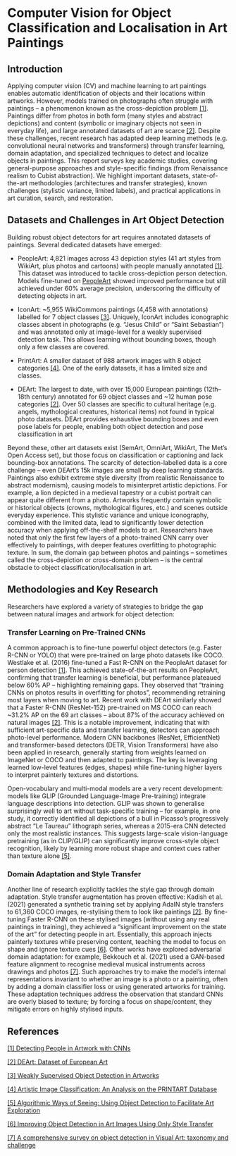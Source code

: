 # Computer Vision for Object Classification and Localisation in Art Paintings
## Introduction

Applying computer vision (CV) and machine learning to art paintings enables automatic identification of objects and their locations within artworks. However, models trained on photographs often struggle with paintings – a phenomenon known as the cross-depiction problem [[1]](https://github.com/burcia1711/art-paintings-classification-localisation-literature/blob/main/2016%20-%20Detecting%20People%20in%20Artwork%20with%20CNNs.pdf). Paintings differ from photos in both form (many styles and abstract depictions) and content (symbolic or imaginary objects not seen in everyday life), and large annotated datasets of art are scarce [[2]](https://github.com/burcia1711/art-paintings-classification-localisation-literature/blob/main/2022%20-%20DEArt%20Dataset%20of%20European%20Art.pdf). Despite these challenges, recent research has adapted deep learning methods (e.g. convolutional neural networks and transformers) through transfer learning, domain adaptation, and specialized techniques to detect and localize objects in paintings. This report surveys key academic studies, covering general-purpose approaches and style-specific findings (from Renaissance realism to Cubist abstraction). We highlight important datasets, state-of-the-art methodologies (architectures and transfer strategies), known challenges (stylistic variance, limited labels), and practical applications in art curation, search, and restoration.

## Datasets and Challenges in Art Object Detection

Building robust object detectors for art requires annotated datasets of paintings. Several dedicated datasets have emerged:

- PeopleArt: 4,821 images across 43 depiction styles (41 art styles from WikiArt, plus photos and cartoons) with people manually annotated [[1]](https://github.com/burcia1711/art-paintings-classification-localisation-literature/blob/main/2016%20-%20Detecting%20People%20in%20Artwork%20with%20CNNs.pdf). This dataset was introduced to tackle cross-depiction person detection. Models fine-tuned on [PeopleArt](https://github.com/BathVisArtData/PeopleArt) showed improved performance but still achieved under 60% average precision, underscoring the difficulty of detecting objects in art.

- IconArt: ~5,955 WikiCommons paintings (4,458 with annotations) labelled for 7 object classes [[3]](https://github.com/burcia1711/art-paintings-classification-localisation-literature/blob/main/2018%20-%20Weakly%20Supervised%20Object%20Detection%20in%20Artworks.pdf). Uniquely, IconArt includes iconographic classes absent in photographs (e.g. “Jesus Child” or “Saint Sebastian”) and was annotated only at image-level for a weakly supervised detection task. This allows learning without bounding boxes, though only a few classes are covered.

- PrintArt: A smaller dataset of 988 artwork images with 8 object categories [[4]](https://github.com/burcia1711/art-paintings-classification-localisation-literature/blob/main/2012%20-%20Artistic%20Image%20Classification%20An%20Analysis%20on%20the%20PRINTART%20Database.pdf). One of the early datasets, it has a limited size and classes.

- DEArt: The largest to date, with over 15,000 European paintings (12th–18th century) annotated for 69 object classes and ~12 human pose categories 
[[2]](https://github.com/burcia1711/art-paintings-classification-localisation-literature/blob/main/2022%20-%20DEArt%20Dataset%20of%20European%20Art.pdf). Over 50 classes are specific to cultural heritage (e.g. angels, mythological creatures, historical items) not found in typical photo datasets. DEArt provides exhaustive bounding boxes and even pose labels for people, enabling both object detection and pose classification in art

Beyond these, other art datasets exist (SemArt, OmniArt, WikiArt, The Met’s Open Access set), but those focus on classification or captioning and lack bounding-box annotations. The scarcity of detection-labelled data is a core challenge – even DEArt’s 15k images are small by deep learning standards. Paintings also exhibit extreme style diversity (from realistic Renaissance to abstract modernism), causing models to misinterpret artistic depictions. For example, a lion depicted in a medieval tapestry or a cubist portrait can appear quite different from a photo. Artworks frequently contain symbolic or historical objects (crowns, mythological figures, etc.) and scenes outside everyday experience. This stylistic variance and unique iconography, combined with the limited data, lead to significantly lower detection accuracy when applying off-the-shelf models to art. Researchers have noted that only the first few layers of a photo-trained CNN carry over effectively to paintings, with deeper features overfitting to photographic texture. In sum, the domain gap between photos and paintings – sometimes called the cross-depiction or cross-domain problem – is the central obstacle to object classification/localisation in art.

## Methodologies and Key Research

Researchers have explored a variety of strategies to bridge the gap between natural images and artwork for object detection:

### Transfer Learning on Pre-Trained CNNs

A common approach is to fine-tune powerful object detectors (e.g. Faster R-CNN or YOLO) that were pre-trained on large photo datasets like COCO. Westlake et al. (2016) fine-tuned a Fast R-CNN on the PeopleArt dataset for person detection [[1]](https://github.com/burcia1711/art-paintings-classification-localisation-literature/blob/main/2016%20-%20Detecting%20People%20in%20Artwork%20with%20CNNs.pdf). This achieved state-of-the-art results on PeopleArt, confirming that transfer learning is beneficial, but performance plateaued below 60% AP – highlighting remaining gaps. They observed that “training CNNs on photos results in overfitting for photos”, recommending retraining most layers when moving to art. Recent work with DEArt similarly showed that a Faster R-CNN (ResNet-152) pre-trained on MS COCO can reach ~31.2% AP on the 69 art classes – about 87% of the accuracy achieved on natural images [[2]](https://github.com/burcia1711/art-paintings-classification-localisation-literature/blob/main/2022%20-%20DEArt%20Dataset%20of%20European%20Art.pdf). This is a notable improvement, indicating that with sufficient art-specific data and transfer learning, detectors can approach photo-level performance. Modern CNN backbones (ResNet, EfficientNet) and transformer-based detectors (DETR, Vision Transformers) have also been applied in research, generally starting from weights learned on ImageNet or COCO and then adapted to paintings. The key is leveraging learned low-level features (edges, shapes) while fine-tuning higher layers to interpret painterly textures and distortions.

Open-vocabulary and multi-modal models are a very recent development: models like GLIP (Grounded Language-Image Pre-training) integrate language descriptions into detection. GLIP was shown to generalise surprisingly well to art without task-specific training – for example, in one study, it correctly identified all depictions of a bull in Picasso’s progressively abstract “Le Taureau” lithograph series, whereas a 2015-era CNN detected only the most realistic instances. This suggests large-scale vision-language pretraining (as in CLIP/GLIP) can significantly improve cross-style object recognition, likely by learning more robust shape and context cues rather than texture alone [[5]](https://github.com/burcia1711/art-paintings-classification-localisation-literature/blob/main/2024%20-%20Algorithmic%20Ways%20of%20Seeing-%20Using%20Object%20Detection%20to%20Facilitate%20Art%20Exploration.pdf).

### Domain Adaptation and Style Transfer

Another line of research explicitly tackles the style gap through domain adaptation. Style transfer augmentation has proven effective: Kadish et al. (2021) generated a synthetic training set by applying AdaIN style transfers to 61,360 COCO images, re-stylising them to look like paintings [[2]](https://github.com/burcia1711/art-paintings-classification-localisation-literature/blob/main/2022%20-%20DEArt%20Dataset%20of%20European%20Art.pdf). By fine-tuning Faster R-CNN on these stylised images (without using any real paintings in training), they achieved a “significant improvement on the state of the art” for detecting people in art. Essentially, this approach injects painterly textures while preserving content, teaching the model to focus on shape and ignore texture cues [[6]](https://github.com/burcia1711/art-paintings-classification-localisation-literature/blob/main/2021%20-%20Improving%20Object%20Detection%20in%20Art%20Images%20Using%20Only%20Style%20Transfer.pdf). Other works have explored adversarial domain adaptation: for example, Bekkouch et al. (2021) used a GAN-based feature alignment to recognise medieval musical instruments across drawings and photos [[7]](https://github.com/burcia1711/art-paintings-classification-localisation-literature/blob/main/2023%20-%20A%20comprehensive%20survey%20on%20object%20detection%20in%20Visual%20Art%3A%20taxonomy%20and%20challenge.pdf). Such approaches try to make the model’s internal representations invariant to whether an image is a photo or a painting, often by adding a domain classifier loss or using generated artworks for training. These adaptation techniques address the observation that standard CNNs are overly biased to texture; by forcing a focus on shape/content, they mitigate errors on highly stylised inputs.

## References
[[1] Detecting People in Artwork with CNNs](https://github.com/burcia1711/art-paintings-classification-localisation-literature/blob/main/2016%20-%20Detecting%20People%20in%20Artwork%20with%20CNNs.pdf)

[[2] DEArt: Dataset of European Art](https://github.com/burcia1711/art-paintings-classification-localisation-literature/blob/main/2022%20-%20DEArt%20Dataset%20of%20European%20Art.pdf)

[[3] Weakly Supervised Object Detection in Artworks](https://github.com/burcia1711/art-paintings-classification-localisation-literature/blob/main/2018%20-%20Weakly%20Supervised%20Object%20Detection%20in%20Artworks.pdf)

[[4] Artistic Image Classification: An Analysis on the PRINTART Database](https://github.com/burcia1711/art-paintings-classification-localisation-literature/blob/main/2012%20-%20Artistic%20Image%20Classification%20An%20Analysis%20on%20the%20PRINTART%20Database.pdf)

[[5] Algorithmic Ways of Seeing: Using Object Detection to Facilitate Art Exploration](https://github.com/burcia1711/art-paintings-classification-localisation-literature/blob/main/2024%20-%20Algorithmic%20Ways%20of%20Seeing-%20Using%20Object%20Detection%20to%20Facilitate%20Art%20Exploration.pdf)

[[6] Improving Object Detection in Art Images Using
Only Style Transfer](https://github.com/burcia1711/art-paintings-classification-localisation-literature/blob/main/2021%20-%20Improving%20Object%20Detection%20in%20Art%20Images%20Using%20Only%20Style%20Transfer.pdf)

[[7] A comprehensive survey on object detection in Visual Art:
taxonomy and challenge](https://github.com/burcia1711/art-paintings-classification-localisation-literature/blob/main/2023%20-%20A%20comprehensive%20survey%20on%20object%20detection%20in%20Visual%20Art%3A%20taxonomy%20and%20challenge.pdf)
   
